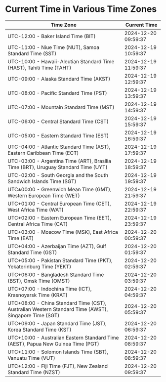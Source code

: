 # Current Time in Various Time Zones

| Time Zone | Current Time |
|-----------|--------------|
| UTC-12:00 - Baker Island Time (BIT) | 2024-12-20 09:59:37 |
| UTC-11:00 - Niue Time (NUT), Samoa Standard Time (SST) | 2024-12-19 10:59:37 |
| UTC-10:00 - Hawaii-Aleutian Standard Time (HAST), Tahiti Time (TAHT) | 2024-12-19 11:59:37 |
| UTC-09:00 - Alaska Standard Time (AKST) | 2024-12-19 12:59:37 |
| UTC-08:00 - Pacific Standard Time (PST) | 2024-12-19 13:59:37 |
| UTC-07:00 - Mountain Standard Time (MST) | 2024-12-19 14:59:37 |
| UTC-06:00 - Central Standard Time (CST) | 2024-12-19 15:59:37 |
| UTC-05:00 - Eastern Standard Time (EST) | 2024-12-19 16:59:37 |
| UTC-04:00 - Atlantic Standard Time (AST), Eastern Caribbean Time (ECT) | 2024-12-19 17:59:37 |
| UTC-03:00 - Argentina Time (ART), Brasília Time (BRT), Uruguay Standard Time (UYT) | 2024-12-19 18:59:37 |
| UTC-02:00 - South Georgia and the South Sandwich Islands Time (SGT) | 2024-12-19 19:59:37 |
| UTC±00:00 - Greenwich Mean Time (GMT), Western European Time (WET) | 2024-12-19 21:59:37 |
| UTC+01:00 - Central European Time (CET), West Africa Time (WAT) | 2024-12-19 22:59:37 |
| UTC+02:00 - Eastern European Time (EET), Central Africa Time (CAT) | 2024-12-19 23:59:37 |
| UTC+03:00 - Moscow Time (MSK), East Africa Time (EAT) | 2024-12-20 00:59:37 |
| UTC+04:00 - Azerbaijan Time (AZT), Gulf Standard Time (GST) | 2024-12-20 01:59:37 |
| UTC+05:00 - Pakistan Standard Time (PKT), Yekaterinburg Time (YEKT) | 2024-12-20 02:59:37 |
| UTC+06:00 - Bangladesh Standard Time (BST), Omsk Time (OMST) | 2024-12-20 03:59:37 |
| UTC+07:00 - Indochina Time (ICT), Krasnoyarsk Time (KRAT) | 2024-12-20 04:59:37 |
| UTC+08:00 - China Standard Time (CST), Australian Western Standard Time (AWST), Singapore Time (SGT) | 2024-12-20 05:59:37 |
| UTC+09:00 - Japan Standard Time (JST), Korea Standard Time (KST) | 2024-12-20 06:59:37 |
| UTC+10:00 - Australian Eastern Standard Time (AEST), Papua New Guinea Time (PGT) | 2024-12-20 08:59:37 |
| UTC+11:00 - Solomon Islands Time (SBT), Vanuatu Time (VUT) | 2024-12-20 08:59:37 |
| UTC+12:00 - Fiji Time (FJT), New Zealand Standard Time (NZST) | 2024-12-20 09:59:37 |
